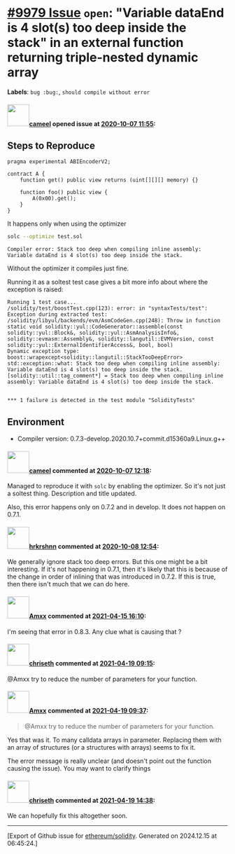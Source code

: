 # [\#9979 Issue](https://github.com/ethereum/solidity/issues/9979) `open`: "Variable dataEnd is 4 slot(s) too deep inside the stack" in an external function returning triple-nested dynamic array
**Labels**: `bug :bug:`, `should compile without error`


#### <img src="https://avatars.githubusercontent.com/u/137030?v=4" width="50">[cameel](https://github.com/cameel) opened issue at [2020-10-07 11:55](https://github.com/ethereum/solidity/issues/9979):

## Steps to Reproduce
```solidity
pragma experimental ABIEncoderV2;

contract A {
    function get() public view returns (uint[][][] memory) {}

    function foo() public view {
        A(0x00).get();
    }
}
```

It happens only when using the optimizer
```bash
solc --optimize test.sol
```
```
Compiler error: Stack too deep when compiling inline assembly: Variable dataEnd is 4 slot(s) too deep inside the stack.
```
Without the optimizer it compiles just fine.

Running it as a soltest test case gives a bit more info about where the exception is raised:
```
Running 1 test case...
/solidity/test/boostTest.cpp(123): error: in "syntaxTests/test": Exception during extracted test: /solidity/libyul/backends/evm/AsmCodeGen.cpp(248): Throw in function static void solidity::yul::CodeGenerator::assemble(const solidity::yul::Block&, solidity::yul::AsmAnalysisInfo&, solidity::evmasm::Assembly&, solidity::langutil::EVMVersion, const solidity::yul::ExternalIdentifierAccess&, bool, bool)
Dynamic exception type: boost::wrapexcept<solidity::langutil::StackTooDeepError>
std::exception::what: Stack too deep when compiling inline assembly: Variable dataEnd is 4 slot(s) too deep inside the stack.
[solidity::util::tag_comment*] = Stack too deep when compiling inline assembly: Variable dataEnd is 4 slot(s) too deep inside the stack.


*** 1 failure is detected in the test module "SolidityTests"
```

## Environment
- Compiler version: 0.7.3-develop.2020.10.7+commit.d15360a9.Linux.g++

#### <img src="https://avatars.githubusercontent.com/u/137030?v=4" width="50">[cameel](https://github.com/cameel) commented at [2020-10-07 12:18](https://github.com/ethereum/solidity/issues/9979#issuecomment-704896459):

Managed to reproduce it with `solc` by enabling the optimizer. So it's not just a soltest thing. Description and title updated.

Also, this error happens only on 0.7.2 and in develop. It does not happen on 0.7.1.

#### <img src="https://avatars.githubusercontent.com/u/13174375?u=52d702cb6bec53b561afa293cf9cd53ef7a63924&v=4" width="50">[hrkrshnn](https://github.com/hrkrshnn) commented at [2020-10-08 12:54](https://github.com/ethereum/solidity/issues/9979#issuecomment-705548174):

We generally ignore stack too deep errors. But this one might be a bit interesting. If it's not happening in 0.7.1, then it's likely that this is because of the change in order of inlining that was introduced in 0.7.2. If this is true, then there isn't much that we can do here.

#### <img src="https://avatars.githubusercontent.com/u/2432299?v=4" width="50">[Amxx](https://github.com/Amxx) commented at [2021-04-15 16:10](https://github.com/ethereum/solidity/issues/9979#issuecomment-820552076):

I'm seeing that error in 0.8.3.
Any clue what is causing that ?

#### <img src="https://avatars.githubusercontent.com/u/9073706?v=4" width="50">[chriseth](https://github.com/chriseth) commented at [2021-04-19 09:15](https://github.com/ethereum/solidity/issues/9979#issuecomment-822311917):

@Amxx try to reduce the number of parameters for your function.

#### <img src="https://avatars.githubusercontent.com/u/2432299?v=4" width="50">[Amxx](https://github.com/Amxx) commented at [2021-04-19 09:37](https://github.com/ethereum/solidity/issues/9979#issuecomment-822326789):

> @Amxx try to reduce the number of parameters for your function.

Yes that was it. To many calldata arrays in parameter. Replacing them with an array of structures (or a structures with arrays) seems to fix it.

The error message is really unclear (and doesn't point out the function causing the issue). You may want to clarify things

#### <img src="https://avatars.githubusercontent.com/u/9073706?v=4" width="50">[chriseth](https://github.com/chriseth) commented at [2021-04-19 14:38](https://github.com/ethereum/solidity/issues/9979#issuecomment-822518863):

We can hopefully fix this altogether soon.


-------------------------------------------------------------------------------



[Export of Github issue for [ethereum/solidity](https://github.com/ethereum/solidity). Generated on 2024.12.15 at 06:45:24.]
